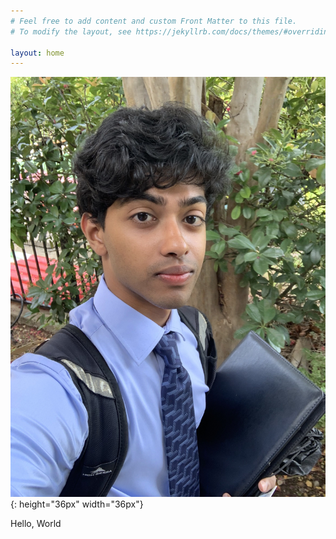 ```yaml
---
# Feel free to add content and custom Front Matter to this file.
# To modify the layout, see https://jekyllrb.com/docs/themes/#overriding-theme-defaults

layout: home
---
```


![profile](/IMG_3386.jpg){: height="36px" width="36px"}

Hello, World 
